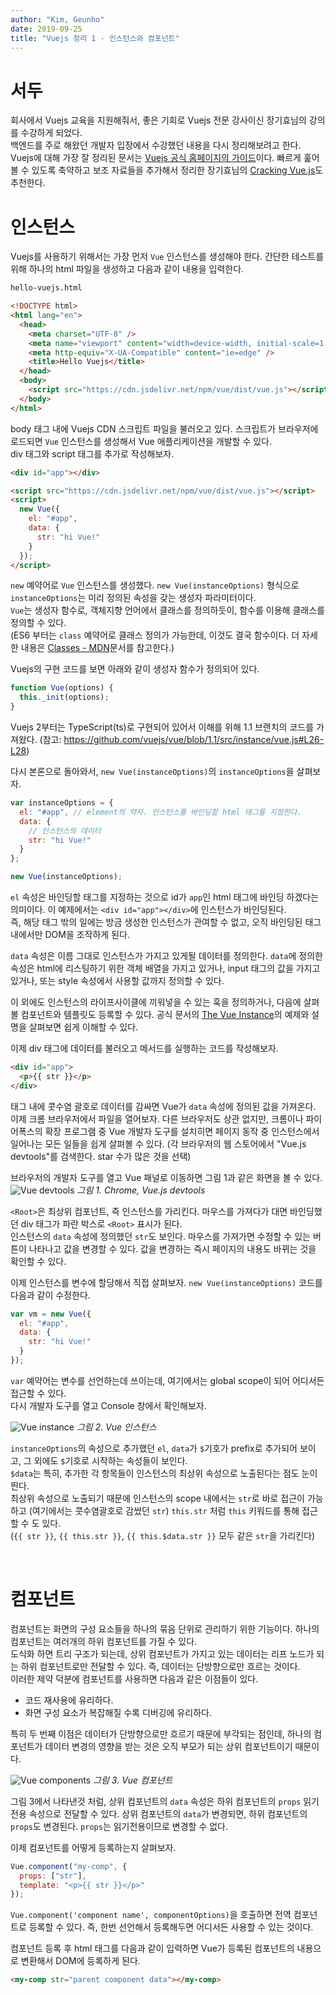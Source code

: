 ```yaml
---
author: "Kim, Geunho"
date: 2019-09-25
title: "Vuejs 정리 1 - 인스턴스와 컴포넌트"
---
```


# 서두

회사에서 Vuejs 교육을 지원해줘서, 좋은 기회로 Vuejs 전문 강사이신 장기효님의 강의를 수강하게 되었다.  
백엔드를 주로 해왔던 개발자 입장에서 수강했던 내용을 다시 정리해보려고 한다.  
Vuejs에 대해 가장 잘 정리된 문서는 [Vuejs 공식 홈페이지의 가이드](https://vuejs.org/v2/guide/)이다. 빠르게 훑어볼 수 있도록 축약하고 보조 자료들을 추가해서 정리한 장기효님의 [Cracking Vue.js](https://joshua1988.github.io/vue-camp/)도 추천한다.

# 인스턴스

Vuejs를 사용하기 위해서는 가장 먼저 `Vue` 인스턴스를 생성해야 한다. 간단한 테스트를 위해 하나의 html 파일을 생성하고 다음과 같이 내용을 입력한다.

```html
hello-vuejs.html

<!DOCTYPE html>
<html lang="en">
  <head>
    <meta charset="UTF-8" />
    <meta name="viewport" content="width=device-width, initial-scale=1.0" />
    <meta http-equiv="X-UA-Compatible" content="ie=edge" />
    <title>Hello Vuejs</title>
  </head>
  <body>
    <script src="https://cdn.jsdelivr.net/npm/vue/dist/vue.js"></script>
  </body>
</html>
```

body 태그 내에 Vuejs CDN 스크립트 파일을 불러오고 있다. 스크립트가 브라우저에 로드되면 `Vue` 인스턴스를 생성해서 Vue 애플리케이션을 개발할 수 있다.  
div 태그와 script 태그를 추가로 작성해보자.

```html
<div id="app"></div>

<script src="https://cdn.jsdelivr.net/npm/vue/dist/vue.js"></script>
<script>
  new Vue({
    el: "#app",
    data: {
      str: "hi Vue!"
    }
  });
</script>
```

`new` 예약어로 `Vue` 인스턴스를 생성했다. `new Vue(instanceOptions)` 형식으로 `instanceOptions`는 미리 정의된 속성을 갖는 생성자 파라미터이다.  
`Vue`는 생성자 함수로, 객체지향 언어에서 클래스를 정의하듯이, 함수를 이용해 클래스를 정의할 수 있다.  
(ES6 부터는 `class` 예약어로 클래스 정의가 가능한데, 이것도 결국 함수이다. 더 자세한 내용은 [Classes - MDN](https://developer.mozilla.org/ko/docs/Web/JavaScript/Reference/Classes)문서를 참고한다.)

Vuejs의 구현 코드를 보면 아래와 같이 생성자 함수가 정의되어 있다.

```js
function Vue(options) {
  this._init(options);
}
```

Vuejs 2부터는 TypeScript(ts)로 구현되어 있어서 이해를 위해 1.1 브랜치의 코드를 가져왔다. (참고: https://github.com/vuejs/vue/blob/1.1/src/instance/vue.js#L26-L28)

다시 본론으로 돌아와서, `new Vue(instanceOptions)`의 `instanceOptions`을 살펴보자.

```js
var instanceOptions = {
  el: "#app", // element의 약자. 인스턴스를 바인딩할 html 태그를 지정한다.
  data: {
    // 인스턴스의 데이터
    str: "hi Vue!"
  }
};

new Vue(instanceOptions);
```

`el` 속성은 바인딩할 태그를 지정하는 것으로 id가 `app`인 html 태그에 바인딩 하겠다는 의미이다. 이 예제에서는 `<div id="app"></div>`에 인스턴스가 바인딩된다.  
즉, 해당 태그 밖의 일에는 방금 생성한 인스턴스가 관여할 수 없고, 오직 바인딩된 태그 내에서만 DOM을 조작하게 된다.

`data` 속성은 이름 그대로 인스턴스가 가지고 있게될 데이터를 정의한다. `data`에 정의한 속성은 html에 리스팅하기 위한 객체 배열을 가지고 있거나, input 태그의 값을 가지고 있거나, 또는 style 속성에서 사용할 값까지 정의할 수 있다.

이 외에도 인스턴스의 라이프사이클에 끼워넣을 수 있는 훅을 정의하거나, 다음에 살펴볼 컴포넌트와 템플릿도 등록할 수 있다.
공식 문서의 [The Vue Instance](https://vuejs.org/v2/guide/instance.html)의 예제와 설명을 살펴보면 쉽게 이해할 수 있다.

이제 div 태그에 데이터를 불러오고 메서드를 실행하는 코드를 작성해보자.

```html
<div id="app">
  <p>{{ str }}</p>
</div>
```

태그 내에 콧수염 괄호로 데이터를 감싸면 Vue가 `data` 속성에 정의된 값을 가져온다. 이제 크롬 브라우저에서 파일을 열어보자. 다른 브라우저도 상관 없지만, 크롬이나 파이어폭스의 확장 프로그램 중 Vue 개발자 도구를 설치히면 페이지 동작 중 인스턴스에서 일어나는 모든 일들을 쉽게 살펴볼 수 있다. (각 브라우저의 웹 스토어에서 "Vue.js devtools"를 검색한다. star 수가 많은 것을 선택)

브라우저의 개발자 도구를 열고 Vue 패널로 이동하면 그림 1과 같은 화면을 볼 수 있다.  
![Vue devtools](/vue-instance-and-components-1.png) _그림 1. Chrome, Vue.js devtools_

`<Root>`은 최상위 컴포넌트, 즉 인스턴스를 가리킨다. 마우스를 가져다가 대면 바인딩했던 div 태그가 파란 박스로 `<Root>` 표시가 된다.  
인스턴스의 `data` 속성에 정의했던 `str`도 보인다. 마우스를 가져가면 수정할 수 있는 버튼이 나타나고 값을 변경할 수 있다. 값을 변경하는 즉시 페이지의 내용도 바뀌는 것을 확인할 수 있다.

이제 인스턴스를 변수에 할당해서 직접 살펴보자. `new Vue(instanceOptions)` 코드를 다음과 같이 수정한다.

```js
var vm = new Vue({
  el: "#app",
  data: {
    str: "hi Vue!"
  }
});
```

`var` 예약어는 변수를 선언하는데 쓰이는데, 여기에서는 global scope이 되어 어디서든 접근할 수 있다.  
다시 개발자 도구를 열고 Console 창에서 확인해보자.

![Vue instance](/vue-instance-and-components-2.png) _그림 2. Vue 인스턴스_

`instanceOptions`의 속성으로 추가했던 `el`, `data`가 `$`기호가 prefix로 추가되어 보이고, 그 외에도 `$`기호로 시작하는 속성들이 보인다.  
`$data`는 특히, 추가한 각 항목들이 인스턴스의 최상위 속성으로 노출된다는 점도 눈이 띈다.  
최상위 속성으로 노출되기 때문에 인스턴스의 scope 내에서는 `str`로 바로 접근이 가능하고 (여기에서는 콧수염괄호로 감쌌던 `str`) `this.str` 처럼 `this` 키워드를 통해 접근할 수 도 있다.  
(`{{ str }}`, `{{ this.str }}`, `{{ this.$data.str }}` 모두 같은 `str`을 가리킨다)

<br/>

# 컴포넌트

컴포넌트는 화면의 구성 요소들을 하나의 묶음 단위로 관리하기 위한 기능이다. 하나의 컴포넌트는 여러개의 하위 컴포넌트를 가질 수 있다.  
도식화 하면 트리 구조가 되는데, 상위 컴포넌트가 가지고 있는 데이터는 리프 노드가 되는 하위 컴포넌트로만 전달할 수 있다. 즉, 데이터는 단방향으로만 흐르는 것이다.  
이러한 제약 덕분에 컴포넌트를 사용하면 다음과 같은 이점들이 있다.

- 코드 재사용에 유리하다.
- 화면 구성 요소가 복잡해질 수록 디버깅에 유리하다.

특히 두 번째 이점은 데이터가 단방향으로만 흐르기 때문에 부각되는 점인데, 하나의 컴포넌트가 데이터 변경의 영향을 받는 것은 오직 부모가 되는 상위 컴포넌트이기 때문이다.

![Vue components](/vue-instance-and-components-2.png) _그림 3. Vue 컴포넌트_

그림 3에서 나타낸것 처럼, 상위 컴포넌트의 `data` 속성은 하위 컴포넌트의 `props` 읽기전용 속성으로 전달할 수 있다. 상위 컴포넌트의 `data`가 변경되면, 하위 컴포넌트의 `props`도 변경된다. `props`는 읽기전용이므로 변경할 수 없다.

이제 컴포넌트를 어떻게 등록하는지 살펴보자.

```js
Vue.component("my-comp", {
  props: ["str"],
  template: "<p>{{ str }}</p>"
});
```

`Vue.component('component name', componentOptions)`을 호출하면 전역 컴포넌트로 등록할 수 있다. 즉, 한번 선언해서 등록해두면 어디서든 사용할 수 있는 것이다.

컴포넌트 등록 후 html 태그를 다음과 같이 입력하면 Vue가 등록된 컴포넌트의 내용으로 변환해서 DOM에 등록하게 된다.

```html
<my-comp str="parent component data"></my-comp>
```
